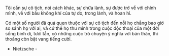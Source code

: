 Tôi cần sự cô tịch, nói cách khác, sự chữa lành, sự được trở về với chính mình, về với bầu không khí của tự do, trong lành, và hoan hỉ.

Có một số người đã quá quen thuộc với sự cô tịch đến nỗi họ chẳng bao giờ so sánh họ với ai, và cứ thế họ thu mình trong cuộc độc thoại của một đời sống bình dị, tươi tắn, có những cuộc trò chuyện ý nghĩa với bản thân, thi thoảng còn bật vang tiếng cười.
                                                                                   
- Nietzsche -
